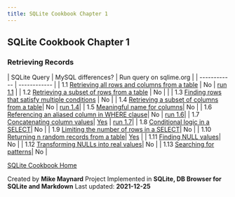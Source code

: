 ```yaml
---
title: SQLite Cookbook Chapter 1
---
```

## SQLite Cookbook Chapter 1

### Retrieving Records

| SQLite Query        | MySQL differences? | Run query on sqlime.org |
| ------------ | ------------ |
| 1.1 [Retrieving all rows and columns from a table](https://github.com/bibliodatos/SQLite_Cookbook/blob/main/chapter_1/1.1.sql) | No | [run 1.1](https://sqlime.org/#gist:a53cfd46f105b175b1d961143bf6cbda)  |
| 1.2 [Retrieving a subset of rows from a table](https://github.com/bibliodatos/SQLite_Cookbook/blob/main/chapter_1/1.2.sql) | No | |
| 1.3 [Finding rows that satisfy multiple conditions](https://github.com/bibliodatos/SQLite_Cookbook/blob/main/chapter_1/1.3.sql) | No |
| 1.4 [Retrieving a subset of columns from a table](https://github.com/bibliodatos/SQLite_Cookbook/blob/main/chapter_1/1.4.sql)| No | [run 1.4](https://sqlime.org/#gist:7bfea25a4a440b81accc0c31c6ad3477)|
| 1.5 [Meaningful name for columns](https://github.com/bibliodatos/SQLite_Cookbook/blob/main/chapter_1/1.5.sql)| No |
| 1.6 [Referencing an aliased column in WHERE clause](https://github.com/bibliodatos/SQLite_Cookbook/blob/main/chapter_1/1.6.sql)| No | [run 1.6](https://sqlime.org/#gist:eea122f8c730f7a3c2d5dd33eb91eeee)|
| 1.7 [Concatenating column values](https://github.com/bibliodatos/SQLite_Cookbook/blob/main/chapter_1/1.7.sql)| [Yes](concat.html) | [run 1.7](https://sqlime.org/#gist:31cdfd2f1ec3da5f51d0e662aa26a663)|
| 1.8 [Conditional logic in a SELECT](https://github.com/bibliodatos/SQLite_Cookbook/blob/main/chapter_1/1.8.sql)| No |
| 1.9 [Limiting the number of rows in a SELECT](https://github.com/bibliodatos/SQLite_Cookbook/blob/main/chapter_1/1.9.sql)| No |
| 1.10 [Returning n random records from a table](https://github.com/bibliodatos/SQLite_Cookbook/blob/main/chapter_1/1.10.sql)| [Yes](random.html) |
| 1.11 [Finding NULL values](https://github.com/bibliodatos/SQLite_Cookbook/blob/main/chapter_1/1.11.sql)| No |
| 1.12 [Transforming NULLs into real values](https://github.com/bibliodatos/SQLite_Cookbook/blob/main/chapter_1/1.12.sql)| No |
| 1.13 [Searching for patterns](https://github.com/bibliodatos/SQLite_Cookbook/blob/main/chapter_1/1.13.sql)| No |

[SQLite Cookbook Home](./index.html)

Created by **Mike Maynard**
Project Implemented in **SQLite, DB Browser for SQLite and Markdown**
Last updated: **2021-12-25**
